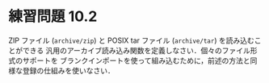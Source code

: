 # 練習問題 10.2

ZIP ファイル (`archive/zip`) と POSIX tar ファイル (`archive/tar`) を読み込むことができる
汎用のアーカイブ読み込み関数を定義しなさい．個々のファイル形式のサポートを
ブランクインポートを使って組み込むために，前述の方法と同様な登録の仕組みを使いなさい．
